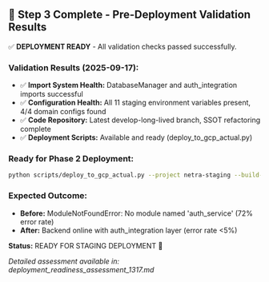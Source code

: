 ## 🎯 Step 3 Complete - Pre-Deployment Validation Results

✅ **DEPLOYMENT READY** - All validation checks passed successfully.

### Validation Results (2025-09-17):
- ✅ **Import System Health:** DatabaseManager and auth_integration imports successful
- ✅ **Configuration Health:** All 11 staging environment variables present, 4/4 domain configs found
- ✅ **Code Repository:** Latest develop-long-lived branch, SSOT refactoring complete
- ✅ **Deployment Scripts:** Available and ready (deploy_to_gcp_actual.py)

### Ready for Phase 2 Deployment:
```bash
python scripts/deploy_to_gcp_actual.py --project netra-staging --build-local
```

### Expected Outcome:
- **Before:** ModuleNotFoundError: No module named 'auth_service' (72% error rate)
- **After:** Backend online with auth_integration layer (error rate <5%)

**Status:** READY FOR STAGING DEPLOYMENT 🚀

*Detailed assessment available in: deployment_readiness_assessment_1317.md*